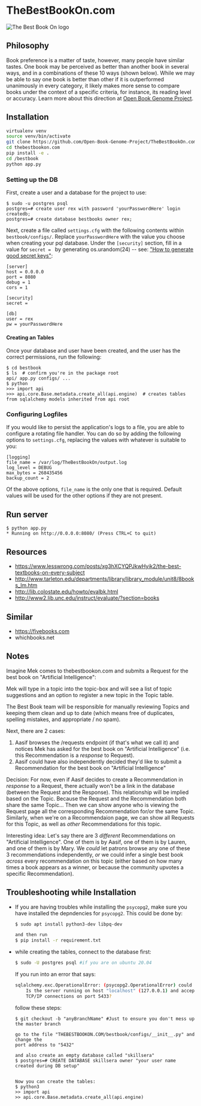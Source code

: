 # TheBestBookOn.com

![The Best Book On logo](https://thebestbookon.com/static/imgs/best-book-on.png)

## Philosophy

Book preference is a matter of taste, however, many people have similar tastes. One book may be perceived as better than another book in several ways, and in a combinations of these 10 ways (shown below). While we may be able to say one book is better than other if it is outperformed unanimously in every category, it likely makes more sense to compare books under the context of a specific criteria, for instance, its reading level or accuracy. Learn more about this direction at [Open Book Genome Project](https://bookgenomeproject.org).

## Installation

```bash
virtualenv venv
source venv/bin/activate
git clone https://github.com/Open-Book-Genome-Project/TheBestBookOn.com.git
cd thebestbookon.com
pip install -e .
cd /bestbook
python app.py

```

### Setting up the DB

First, create a user and a database for the project to use:

    $ sudo -u postgres psql
    postgres=# create user rex with password 'yourPasswordHere' login createdb;
    postgres=# create database bestbooks owner rex;

Next, create a file called `settings.cfg` with the following contents within `bestbook/configs/`. Replace `yourPasswordHere` with the value you choose when creating your pql database. Under the `[security]` section, fill in a value for `secret = ` by generating os.urandom(24) -- see: ["How to generate good secret keys"](https://flask.palletsprojects.com/en/2.0.x/quickstart/?highlight=secret%20key#sessions):

    [server]
    host = 0.0.0.0
    port = 8080
    debug = 1
    cors = 1

    [security]
    secret =

    [db]
    user = rex
    pw = yourPasswordHere

#### Creating an Tables

Once your database and user have been created, and the user has the correct permissions, run the following:

    $ cd bestbook
    $ ls  # confirm you're in the package root
    api/ app.py configs/ ...
    $ python
    >>> import api
    >>> api.core.Base.metadata.create_all(api.engine)  # creates tables from sqlalchemy models inherited from api root

### Configuring Logfiles

If you would like to persist the application's logs to a file, you are able to configure a rotating file handler.  You can do so by adding the following options to `settings.cfg`, replacing the values with whatever is suitable to you:
    
    [logging]
    file_name = /var/log/TheBestBookOn/output.log
    log_level = DEBUG
    max_bytes = 268435456
    backup_count = 2

Of the above options, `file_name` is the only one that is required.  Default values will be used for the other options if they are not present.

## Run server

    $ python app.py
    * Running on http://0.0.0.0:8080/ (Press CTRL+C to quit)

## Resources

- https://www.lesswrong.com/posts/xg3hXCYQPJkwHyik2/the-best-textbooks-on-every-subject
- http://www.tarleton.edu/departments/library/library_module/unit8/8books_lm.htm
- http://lib.colostate.edu/howto/evalbk.html
- http://www2.lib.unc.edu/instruct/evaluate/?section=books


## Similar

- https://fivebooks.com
- whichbooks.net

## Notes

Imagine Mek comes to thebestbookon.com and submits a Request for the best book on "Artificial Intelligence":

Mek will type in a topic into the topic-box and will see a list of topic suggestions and an option to register a new topic in the Topic table.

The Best Book team will be responsible for manually reviewing Topics and keeping them clean and up to date (which means free of duplicates, spelling mistakes, and appropriate / no spam).

Next, there are 2 cases:
1. Aasif browses the /requests endpoint (if that's what we call it) and notices Mek has asked for the best book on "Artificial Intelligence" (i.e. this Recommendation is a *response* to Request).
2. Aasif could have also independently decided they'd like to submit a Recommendation for the best book on "Artificial Intelligence"

Decision: For now, even if Aasif decides to create a Recommendation in *response* to a Request, there actually won't be a link in the database (between the Request and the Response). This relationship will be implied based on the Topic. Because the Request and the Recommendation both share the same Topic... Then we can show anyone who is viewing the Request page all the corresponding Recommendation for/or the same Topic. Similarly, when we're on a Recommendaion page, we can show all Requests for this Topic, as well as *other* Recommendations for this topic.

Interesting idea: Let's say there are 3 *different* Recommendations on "Artificial Intelligence". One of them is by Aasif, one of them is by Lauren, and one of them is by Mary. We *could* let patrons browse any one of these 3 recommendations independently, *or* we could infer a single best book *across* every recommendation on this topic (either based on how many times a book appears as a winner, or because the community upvotes a specific Recommendation).


## Troubleshooting while Installation

 - If you are having troubles while installing the `psycopg2`, make sure you have
 installed the depndencies for `psycopg2`. This could be done by:
    ```bash
    $ sudo apt install python3-dev libpq-dev

    and then run
    $ pip install -r requirement.txt
    ```


 - while creating the tables, connect to the database first:
    
    ```bash
    $ sudo -U postgres psql #if you are on ubuntu 20.04
    ```
    If you run into an error that says:
    ```bash
    sqlalchemy.exc.OperationalError: (psycopg2.OperationalError) could not connect to server: Connection refused
        Is the server running on host "localhost" (127.0.0.1) and accepting
        TCP/IP connections on port 5433?
    ```
    follow these steps:

    ```
    $ git checkout -b "anyBranchName" #Just to ensure you don't mess up the master branch

    go to the file "THEBESTBOOKON.COM/bestbook/configs/__init__.py" and change the
    port address to "5432"

    and also create an empty database called "skillsera"
    $ postgres=# CREATE DATABASE skillsera owner "your user name created during DB setup"


    Now you can create the tables:
    $ python3
    >> import api
    >> api.core.Base.metadata.create_all(api.engine)
    ```

